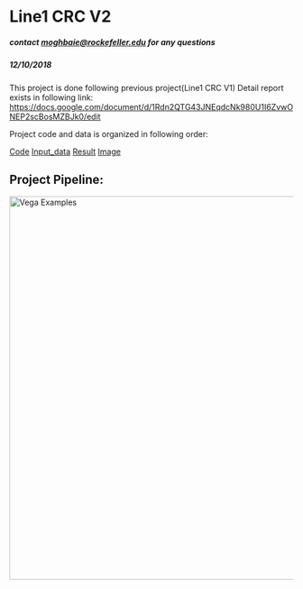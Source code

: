 # Line1 CRC V2
##### contact moghbaie@rockefeller.edu for any questions
##### 12/10/2018

This project is done following previous project(Line1 CRC V1)
Detail report exists in following link:
https://docs.google.com/document/d/1Rdn2QTG43JNEqdcNk980U1I6ZvwONEP2scBosMZBJk0/edit

Project code and data is organized in following order:

[Code](https://github.com/moghbaie/L1_CRC_v2/tree/master/Code/ReadMe_Code.md)
[Input_data](https://github.com/moghbaie/L1_CRC_v2/tree/master/Input_data/ReadMe_Input.md)
[Result](https://github.com/moghbaie/L1_CRC_v2/tree/master/Result)
[Image](https://github.com/moghbaie/L1_CRC_v2/tree/master/Image)


## Project Pipeline:
<img src="https://github.com/moghbaie/L1_CRC_v2/blob/master/NCBP_pipeline_details.png" alt="Vega Examples" width="680"></img>


